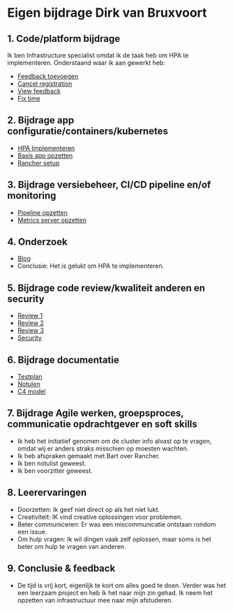 # Eigen bijdrage Dirk van Bruxvoort

## 1. Code/platform bijdrage

Ik ben Infrastructure specialist omdat ik de taak heb om HPA te implementeren. Onderstaand waar ik aan gewerkt heb:

- [Feedback toevoegen]( https://github.com/hanaim-devops/devops-bp-pitstop-uitbreiding-team-knoppert/pull/55 )
- [Cancel registration]( https://github.com/hanaim-devops/devops-bp-pitstop-uitbreiding-team-knoppert/pull/56 )
- [View feedback]( https://github.com/hanaim-devops/devops-bp-pitstop-uitbreiding-team-knoppert/pull/74 )
- [Fix time]( https://github.com/hanaim-devops/devops-bp-pitstop-uitbreiding-team-knoppert/pull/77 )

## 2. Bijdrage app configuratie/containers/kubernetes

- [HPA Implementeren]( https://github.com/hanaim-devops/devops-bp-pitstop-uitbreiding-team-knoppert/pull/17 )
- [Basis app opzetten]( https://github.com/hanaim-devops/devops-bp-pitstop-uitbreiding-team-knoppert/pull/22 )
- [Rancher setup]( https://github.com/hanaim-devops/devops-bp-pitstop-uitbreiding-team-knoppert/pull/39 )

## 3. Bijdrage versiebeheer, CI/CD pipeline en/of monitoring

- [Pipeline opzetten]( https://github.com/hanaim-devops/devops-bp-pitstop-uitbreiding-team-knoppert/pull/21 )
- [Metrics server opzetten]( https://github.com/hanaim-devops/devops-bp-pitstop-uitbreiding-team-knoppert/pull/48 )

## 4. Onderzoek

- [Blog]( https://github.com/hanaim-devops/devops-blog-DirkvanBruxvoort )
- Conclusie: Het is gelukt om HPA te implementeren.
 
## 5. Bijdrage code review/kwaliteit anderen en security

- [Review 1]( https://github.com/hanaim-devops/devops-bp-pitstop-uitbreiding-team-knoppert/pull/35 )
- [Review 2]( https://github.com/hanaim-devops/devops-bp-pitstop-uitbreiding-team-knoppert/pull/34 )
- [Review 3]( https://github.com/hanaim-devops/devops-bp-pitstop-uitbreiding-team-knoppert/pull/58 )
- [Security]( https://github.com/hanaim-devops/devops-bp-pitstop-uitbreiding-team-knoppert/pull/48 )
 
## 6. Bijdrage documentatie

- [Testplan]( https://github.com/hanaim-devops/devops-bp-pitstop-uitbreiding-team-knoppert/pull/70 )
- [Notulen]( https://github.com/hanaim-devops/devops-bp-pitstop-uitbreiding-team-knoppert/pull/59 )
- [C4 model]( https://github.com/hanaim-devops/devops-bp-pitstop-uitbreiding-team-knoppert/pull/72 )

## 7. Bijdrage Agile werken, groepsproces, communicatie opdrachtgever en soft skills

- Ik heb het initiatief genomen om de cluster info alvast op te vragen, omdat wij er anders straks misschien op moesten wachten.
- Ik heb afspraken gemaakt met Bart over Rancher.
- Ik ben notulist geweest.
- Ik ben voorzitter geweest.

## 8. Leerervaringen

- Doorzetten: Ik geef niet direct op als het niet lukt.
- Creativiteit: IK vind creative oplossingen voor problemen.
- Beter communiceren: Er was een miscommunicatie ontstaan rondom een issue.
- Om hulp vragen: Ik wil dingen vaak zelf oplossen, maar soms is het beter om hulp te vragen van anderen.

## 9. Conclusie & feedback

- De tijd is vrij kort, eigenlijk te kort om alles goed te doen. Verder was het een leerzaam project en heb ik het naar mijn zin gehad. Ik neem het opzetten van infrastructuur mee naar mijn afstuderen.
